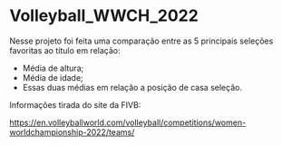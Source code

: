 # Volleyball_WWCH_2022

Nesse projeto foi feita uma comparação entre as 5 principais seleções favoritas ao título em relação:
- Média de altura;
- Média de idade;
- Essas duas médias em relação a posição de casa seleção.

Informações tirada do site da FIVB:

<https://en.volleyballworld.com/volleyball/competitions/women-worldchampionship-2022/teams/>

